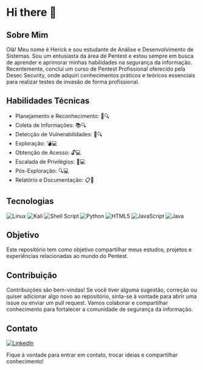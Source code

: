 # Hi there 👋

<!--
**Herick-Costa/Herick-Costa** is a ✨ _special_ ✨ repository because its `README.md` (this file) appears on your GitHub profile.

Here are some ideas to get you started:

- 🔭 I’m currently working on ...
- 🌱 I’m currently learning ...
- 👯 I’m looking to collaborate on ...
- 🤔 I’m looking for help with ...
- 💬 Ask me about ...
- 📫 How to reach me: ...
- 😄 Pronouns: ...
- ⚡ Fun fact: ...
-->
## Sobre Mim

Olá! Meu nome é Herick e sou estudante de Análise e Desenvolvimento de Sistemas. Sou um entusiasta da área de Pentest e estou sempre em busca de aprender e aprimorar minhas habilidades na segurança da informação. Recentemente, concluí um curso de Pentest Profissional oferecido pela Desec Security, onde adquiri conhecimentos práticos e teóricos essenciais para realizar testes de invasão de forma profissional.

## Habilidades Técnicas

- Planejamento e Reconhecimento: 📝🔍
- Coleta de Informações: 📚🔍
- Detecção de Vulnerabilidades: 🎯🔍
- Exploração: 💣💻
- Obtenção de Acesso: 🔓💻
- Escalada de Privilégios: 👑💻
- Pós-Exploração: 🔍💻
- Relatório e Documentação: 📋📝

## Tecnologias

![Linux](https://img.shields.io/badge/Linux-FCC624?style=for-the-badge&logo=linux&logoColor=black)
![Kali](https://img.shields.io/badge/Kali-268BEE?style=for-the-badge&logo=kalilinux&logoColor=white)
![Shell Script](https://img.shields.io/badge/shell_script-%23121011.svg?style=for-the-badge&logo=gnu-bash&logoColor=white)
![Python](https://img.shields.io/badge/python-3670A0?style=for-the-badge&logo=python&logoColor=ffdd54)
![HTML5](https://img.shields.io/badge/html5-%23E34F26.svg?style=for-the-badge&logo=html5&logoColor=white)
![JavaScript](https://img.shields.io/badge/javascript-%23323330.svg?style=for-the-badge&logo=javascript&logoColor=%23F7DF1E)
![Java](https://img.shields.io/badge/java-%23ED8B00.svg?style=for-the-badge&logo=openjdk&logoColor=white)

## Objetivo
Este repositório tem como objetivo compartilhar meus estudos, projetos e experiências relacionadas ao mundo do Pentest. 

## Contribuição
Contribuições são bem-vindas! Se você tiver alguma sugestão, correção ou quiser adicionar algo novo ao repositório, sinta-se à vontade para abrir uma issue ou enviar um pull request. Vamos colaborar e compartilhar conhecimento para fortalecer a comunidade de segurança da informação.

## Contato
[![LinkedIn](https://img.shields.io/badge/linkedin-%230077B5.svg?style=for-the-badge&logo=linkedin&logoColor=white)](https://www.linkedin.com/in/herick-costa/)

Fique à vontade para entrar em contato, trocar ideias e compartilhar conhecimento!
